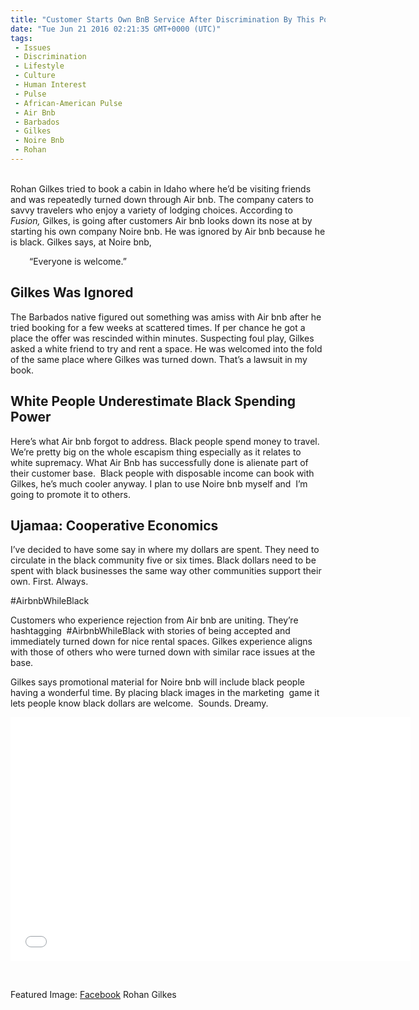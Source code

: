 ```yaml
---
title: "Customer Starts Own BnB Service After Discrimination By This Popular Company"
date: "Tue Jun 21 2016 02:21:35 GMT+0000 (UTC)"
tags: 
 - Issues
 - Discrimination
 - Lifestyle
 - Culture
 - Human Interest
 - Pulse
 - African-American Pulse
 - Air Bnb
 - Barbados
 - Gilkes
 - Noire Bnb
 - Rohan
---
```

<p><!--OffDef--></p><p><!--Ads1--><br>
Rohan Gilkes tried to book a cabin in Idaho where he&#x2019;d be visiting friends and&#xA0;was repeatedly turned down through Air bnb. The company caters to savvy travelers who enjoy a variety of lodging choices. According to <em>Fusion,&#xA0;</em>Gilkes, is going after customers Air bnb&#xA0;looks down its nose at by starting his own company Noire bnb. He was ignored by Air bnb because he is black. Gilkes says, at Noire bnb,</p><p style="padding-left: 30px;">&#x201C;Everyone is welcome.&#x201D;</p><h2>Gilkes Was Ignored</h2><p>The Barbados native figured out something was amiss with Air bnb after he tried booking for a few weeks at scattered times. If per chance he got a place the offer was rescinded within minutes. Suspecting foul play, Gilkes asked a white friend to try and rent a space. He was welcomed into the fold of the same place where Gilkes was turned down. That&#x2019;s a lawsuit in my book.</p><h2>White People Underestimate Black Spending Power</h2><p>Here&#x2019;s what Air bnb&#xA0;forgot to address. Black people spend money to travel. We&#x2019;re pretty big on the whole escapism thing especially as it relates to white supremacy. What Air Bnb has successfully done is alienate part of their customer base. &#xA0;Black people with disposable income can book with Gilkes, he&#x2019;s much cooler anyway. I plan to use Noire bnb&#xA0;myself and &#xA0;I&#x2019;m going to promote it to others.</p><h2>Ujamaa: Cooperative Economics</h2><p>I&#x2019;ve decided to have some say in where my dollars are spent. They need to circulate in the black community five or six times. Black dollars need to be spent with black businesses the same way other communities support their own. First. Always.</p><p>#AirbnbWhileBlack</p><p>Customers who experience rejection from Air bnb&#xA0;are uniting. They&#x2019;re hashtagging &#xA0;#AirbnbWhileBlack with stories of being accepted and immediately turned down for nice rental spaces. Gilkes experience aligns with those of others who were turned down with similar race issues at the base.</p><p><!--Ads2--></p><p>Gilkes says promotional material for Noire bnb will include black people having a wonderful time. By placing black images in the marketing &#xA0;game it lets people know black dollars are welcome. &#xA0;Sounds. Dreamy.</p><p><span class="embed-youtube" style="text-align:center; display: block;"><iframe class="youtube-player" type="text/html" width="640" height="390" src="//www.youtube.com/embed/cyOGOLxBdzM?version=3&amp;rel=1&amp;fs=1&amp;autohide=2&amp;showsearch=0&amp;showinfo=1&amp;iv_load_policy=1&amp;wmode=transparent" allowfullscreen="true" style="border:0;"></iframe></span></p><p>&#xA0;</p><p>Featured Image: <a href="https://www.facebook.com/RohanRGilkes/?fref=ts" onclick="__gaTracker(&apos;send&apos;, &apos;event&apos;, &apos;outbound-article&apos;, &apos;https://www.facebook.com/RohanRGilkes/?fref=ts&apos;, &apos;Facebook&apos;);">Facebook</a> Rohan Gilkes</p>